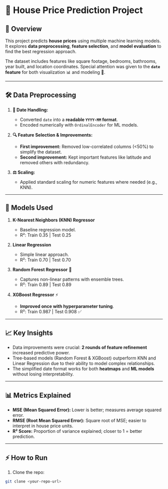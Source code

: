 # 🏡 House Price Prediction Project

## 🚀 Overview
This project predicts **house prices** using multiple machine learning models. It explores **data preprocessing**, **feature selection**, and **model evaluation** to find the best regression approach.  

The dataset includes features like square footage, bedrooms, bathrooms, year built, and location coordinates. Special attention was given to the **`date` feature** for both visualization 📊 and modeling 🤖.

---

## 🛠️ Data Preprocessing
1. **📅 Date Handling:**  
   - Converted `date` into a **readable `YYYY-MM` format**.  
   - Encoded numerically with `OrdinalEncoder` for ML models.  

2. **🔍 Feature Selection & Improvements:**  
   - **First improvement:** Removed low-correlated columns (<50%) to simplify the dataset.  
   - **Second improvement:** Kept important features like latitude and removed others with redundancy.  

3. **⚖️ Scaling:**  
   - Applied standard scaling for numeric features where needed (e.g., KNN).

---

## 🧰 Models Used
1. **K-Nearest Neighbors (KNN) Regressor**  
   - Baseline regression model.  
   - R²: Train 0.35 | Test 0.25  

2. **Linear Regression**  
   - Simple linear approach.  
   - R²: Train 0.70 | Test 0.70  

3. **Random Forest Regressor** 🌳  
   - Captures non-linear patterns with ensemble trees.  
   - R²: Train 0.89 | Test 0.89  

4. **XGBoost Regressor** ⚡  
   - **Improved once with hyperparameter tuning**.  
   - R²: Train 0.987 | Test 0.908 ✅  

---

## 📈 Key Insights
- Data improvements were crucial: **2 rounds of feature refinement** increased predictive power.  
- Tree-based models (Random Forest & XGBoost) outperform KNN and Linear Regression due to their ability to model complex relationships.  
- The simplified date format works for both **heatmaps** and **ML models** without losing interpretability.  

---

## 📊 Metrics Explained
- **MSE (Mean Squared Error):** Lower is better; measures average squared error.  
- **RMSE (Root Mean Squared Error):** Square root of MSE; easier to interpret in house price units.  
- **R² Score:** Proportion of variance explained; closer to 1 = better prediction.

---

## ⚡ How to Run
1. Clone the repo:  
```bash
git clone <your-repo-url>
